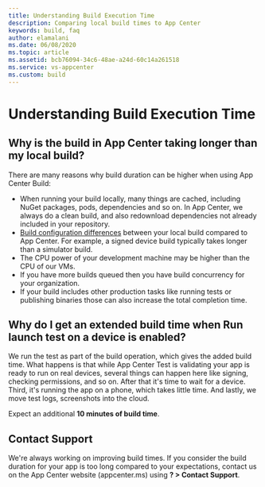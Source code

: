 ```yaml
---
title: Understanding Build Execution Time
description: Comparing local build times to App Center
keywords: build, faq
author: elamalani
ms.date: 06/08/2020
ms.topic: article
ms.assetid: bcb76094-34c6-48ae-a24d-60c14a261518
ms.service: vs-appcenter
ms.custom: build
---
```


# Understanding Build Execution Time
## Why is the build in App Center taking longer than my local build?
There are many reasons why build duration can be higher when using App Center Build:

* When running your build locally, many things are cached, including NuGet packages, pods, dependencies and so on. In App Center, we always do a clean build, and also redownload dependencies not already included in your repository.
* [Build configuration differences](~/build/troubleshooting/build-failed.md#if-building-works-locally-but-not-in-app-center) between your local build compared to App Center. For example, a signed device build typically takes longer than a simulator build. 
* The CPU power of your development machine may be higher than the CPU of our VMs.
* If you have more builds queued then you have build concurrency for your organization.
* If your build includes other production tasks like running tests or publishing binaries those can also increase the total completion time.

## Why do I get an extended build time when **Run launch test on a device** is enabled?
We run the test as part of the build operation, which gives the added build time. What happens is that while App Center Test is validating your app is ready to run on real devices, several things can happen here like signing, checking permissions, and so on. After that it's time to wait for a device. Third, it's running the app on a phone, which takes little time. And lastly, we move test logs, screenshots into the cloud.

Expect an additional **10 minutes of build time**.

## Contact Support
We're always working on improving build times. If you consider the build duration for your app is too long compared to your expectations, contact us on the App Center website (appcenter.ms) using **? > Contact Support**.